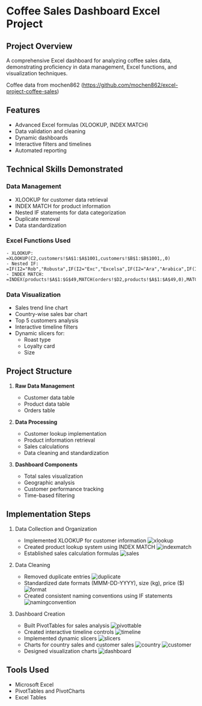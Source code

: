 # Coffee Sales Dashboard Excel Project

## Project Overview
A comprehensive Excel dashboard for analyzing coffee sales data, demonstrating proficiency in data management, Excel functions, and visualization techniques.

Coffee data from mochen862 (https://github.com/mochen862/excel-project-coffee-sales)

## Features
- Advanced Excel formulas (XLOOKUP, INDEX MATCH)
- Data validation and cleaning
- Dynamic dashboards
- Interactive filters and timelines
- Automated reporting

## Technical Skills Demonstrated
### Data Management
- XLOOKUP for customer data retrieval
- INDEX MATCH for product information
- Nested IF statements for data categorization
- Duplicate removal
- Data standardization

### Excel Functions Used
```excel
- XLOOKUP: =XLOOKUP(C2,customers!$A$1:$A$1001,customers!$B$1:$B$1001,,0)
- Nested IF: =IF(I2="Rob","Robusta",IF(I2="Exc","Excelsa",IF(I2="Ara","Arabica",IF(I2="Lib","Liberica",""))))
- INDEX MATCH: =INDEX(products!$A$1:$G$49,MATCH(orders!$D2,products!$A$1:$A$49,0),MATCH(orders!I$1,products!$A$1:$G$1,0))
```

### Data Visualization
- Sales trend line chart
- Country-wise sales bar chart
- Top 5 customers analysis
- Interactive timeline filters
- Dynamic slicers for:
  - Roast type
  - Loyalty card
  - Size

## Project Structure
1. **Raw Data Management**
   - Customer data table
   - Product data table
   - Orders table

2. **Data Processing**
   - Customer lookup implementation
   - Product information retrieval
   - Sales calculations
   - Data cleaning and standardization

3. **Dashboard Components**
   - Total sales visualization
   - Geographic analysis
   - Customer performance tracking
   - Time-based filtering

## Implementation Steps
1. Data Collection and Organization
   - Implemented XLOOKUP for customer information
     ![xlookup](/img/1-xlookup.png)
   - Created product lookup system using INDEX MATCH
     ![indexmatch](/img/1-index_match.png)
   - Established sales calculation formulas
     ![sales](/img/1-sales.png)

2. Data Cleaning
   - Removed duplicate entries
     ![duplicate](/img/2-removed_duplicate.png)
   - Standardized date formats (MMM-DD-YYYY), size (kg), price ($)
     ![format](/img/2-format_dates_size_price.png)
   - Created consistent naming conventions using IF statements
     ![namingconvention](/img/2-naming_conventions.png)

3. Dashboard Creation
   - Built PivotTables for sales analysis
     ![pivottable](/img/3-pivot_table.png)
   - Created interactive timeline controls
     ![timeline](/img/3-timeline_2dline.png)
   - Implemented dynamic slicers
     ![slicers](/img/3-slicers.png)
   - Charts for country sales and customer sales
     ![country](/img/3-country.png)
     ![customer](/img/3-customers.png)
   - Designed visualization charts
     ![dashboard](/img/3-dashboard.png)


## Tools Used
- Microsoft Excel
- PivotTables and PivotCharts
- Excel Tables

